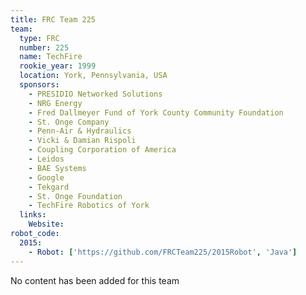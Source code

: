 ```yaml
---
title: FRC Team 225
team:
  type: FRC
  number: 225
  name: TechFire
  rookie_year: 1999
  location: York, Pennsylvania, USA
  sponsors:
    - PRESIDIO Networked Solutions
    - NRG Energy
    - Fred Dallmeyer Fund of York County Community Foundation
    - St. Onge Company
    - Penn-Air & Hydraulics
    - Vicki & Damian Rispoli
    - Coupling Corporation of America
    - Leidos
    - BAE Systems
    - Google
    - Tekgard
    - St. Onge Foundation
    - TechFire Robotics of York
  links:
    Website:
robot_code:
  2015:
    - Robot: ['https://github.com/FRCTeam225/2015Robot', 'Java']
---
```

No content has been added for this team